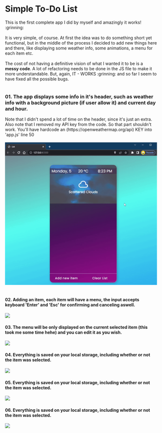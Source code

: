 <h1>Simple To-Do List</h1>
This is the first complete app I did by myself and amazingly it works! :grinning: <br><br>
It is very simple, of course. At first the idea was to do something short yet functional, but in the middle of the process I decided to add new things here and there, like displaying some weather info, some animations, a menu for each item etc.<br><br>
The cost of not having a definitive vision of what I wanted it to be is a <strong>messy code</strong>. A lot of refactoring needs to be done in the JS file to make it more understandable. But, again, IT - WORKS :grinning: and so far I seem to have fixed all the possible bugs.<br><br>

<h3>01. The app displays some info in it's header, such as weather info with a background picture (if user allow it) and current day and hour.</h3>
Note that I didn't spend a lot of time on the header, since it's just an extra. <br>
Also note that I removed my API key from the code. So that part shouldn't work. You'll have hardcode an (https://openweathermap.org/api) KEY into 'app.js' line 50
<br><br>
<img src='assets/to_readme/test1.gif'  />
<br><br>
<h4>02. Adding an item, each item will have a menu, the input accepts keyboard 'Enter' and 'Esc' for confirming and canceling aswell.</h4>
<img height=500 src='assets/to_readme/test2.gif'  />
<h4>03. The menu will be only displayed on the current selected item (this took me some time hehe) and you can edit it as you wish.</h4>
<img height=500 src='assets/to_readme/test3.gif'  />
<h4>04. Everything is saved on your local storage, including whether or not the item was selected.</h4>
<img height=500 src='assets/to_readme/test4.gif'  />
<h4>05. Everything is saved on your local storage, including whether or not the item was selected.</h4>
<img height=500 src='assets/to_readme/test5.gif'  />
<h4>06. Everything is saved on your local storage, including whether or not the item was selected.</h4>
<img height=500 src='assets/to_readme/test6.gif'  />
